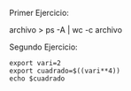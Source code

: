 Primer Ejercicio:

archivo > ps -A | wc -c archivo

Segundo Ejercicio:
```
export vari=2 
export cuadrado=$((vari**4))
echo $cuadrado
```
